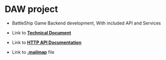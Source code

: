 # DAW project

- BattleShip Game Backend development, With included API and Services

- Link to [**Technical Document**](https://github.com/isel-leic-daw/2022-daw-leic51d-g09/blob/main/docs/Battleship%20Backend%20Technical%20Document.pdf)

- Link to [**HTTP API Documentation**](https://github.com/isel-leic-daw/2022-daw-leic51d-g09/blob/main/code/jvm/src/main/kotlin/dawleic51d09/api.yaml)

- Link to [**.mailmap**](https://github.com/isel-leic-daw/2022-daw-leic51d-g09/blob/main/code/jvm/mails.mailmap) file